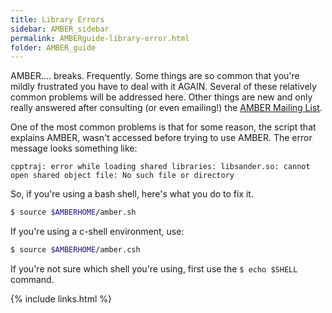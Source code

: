 ```yaml
---
title: Library Errors
sidebar: AMBER_sidebar
permalink: AMBERguide-library-error.html
folder: AMBER_guide
---
```


<link rel="stylesheet" href="css/theme-orange.css">

AMBER.... breaks. Frequently.
Some things are so common that you're mildly frustrated you have to deal with
it AGAIN.
Several of these relatively common problems will be addressed here.
Other things are new and only really answered after consulting
(or even emailing!) the [AMBER Mailing List](http://archive.ambermd.org/).

One of the most common problems is that for some reason,
the script that explains AMBER, wasn't accessed before trying to use AMBER.
The error message looks something like:
```
cpptraj: error while loading shared libraries: libsander.so: cannot open shared object file: No such file or directory
```

So, if you're using a bash shell, here's what you do to fix it.
```bash
$ source $AMBERHOME/amber.sh
```
If you're using a c-shell environment, use:
```bash
$ source $AMBERHOME/amber.csh
```
If you're not sure which shell you're using, first use the `$ echo $SHELL`
command.

{% include links.html %}
